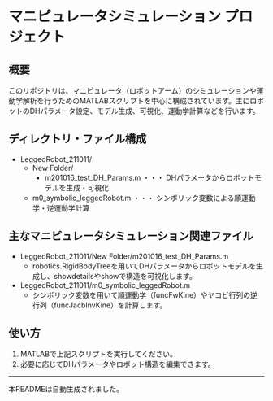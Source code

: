 # マニピュレータシミュレーション プロジェクト

## 概要
このリポジトリは、マニピュレータ（ロボットアーム）のシミュレーションや運動学解析を行うためのMATLABスクリプトを中心に構成されています。主にロボットのDHパラメータ設定、モデル生成、可視化、運動学計算などを行います。

## ディレクトリ・ファイル構成
- LeggedRobot_211011/
  - New Folder/
    - m201016_test_DH_Params.m ・・・ DHパラメータからロボットモデルを生成・可視化
  - m0_symbolic_leggedRobot.m ・・・ シンボリック変数による順運動学・逆運動学計算

## 主なマニピュレータシミュレーション関連ファイル
- LeggedRobot_211011/New Folder/m201016_test_DH_Params.m
  - robotics.RigidBodyTreeを用いてDHパラメータからロボットモデルを生成し、showdetailsやshowで構造を可視化します。
- LeggedRobot_211011/m0_symbolic_leggedRobot.m
  - シンボリック変数を用いて順運動学（funcFwKine）やヤコビ行列の逆行列（funcJacbInvKine）を計算します。

## 使い方
1. MATLABで上記スクリプトを実行してください。
2. 必要に応じてDHパラメータやロボット構造を編集できます。

---
本READMEは自動生成されました。